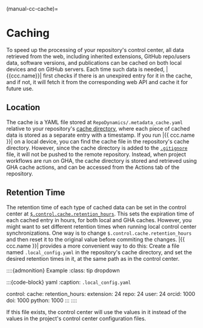 (manual-cc-cache)=
# Caching

To speed up the processing of your repository's control center,
all data retrieved from the web,
including inherited extensions, GitHub repo/users data, software versions, and publications
can be cached on both local devices and on GitHub servers.
Each time such data is needed, |{{ccc.name}}| first checks if there is an unexpired entry for it in the cache,
and if not, it will fetch it from the corresponding web API and cache it for future use.


## Location

The cache is a YAML file stored at `RepoDynamics/.metadata_cache.yaml`
relative to your repository's [cache directory](#manual-repo-cache-dir),
where each piece of cached data is stored as a separate entry with a timestamp.
If you run |{{ ccc.name }}| on a local device,
you can find the cache file in the repository's cache directory.
However, since the cache directory is added to the [`.gitignore`](#ccc-repo-gitignore) file,
it will not be pushed to the remote repository.
Instead, when project workflows are run on GHA,
the cache directory is stored and retrieved using GHA cache actions,
and can be accessed from the Actions tab of the repository.


## Retention Time

The retention time of each type of cached data can be set in the control center
at [`$.control.cache.retention_hours`](#ccc-control-cache-retention-hours).
This sets the expiration time of each cached entry in hours,
for both local and GHA caches.
However, you might want to set different retention times when
running local control center synchronizations.
One way is to change `$.control.cache.retention_hours`
and then reset it to the original value before commiting the changes.
|{{ ccc.name }}| provides a more convenient way to do this:
Create a file named `.local_config.yaml` in the repository's cache directory,
and set the desired retention times in it, at the same path as in the control center.

::::{admonition} Example
:class: tip dropdown

:::{code-block} yaml
:caption: `.local_config.yaml`

control:
  cache:
    retention_hours:
      extension: 24
      repo: 24
      user: 24
      orcid: 1000
      doi: 1000
      python: 1000
:::
::::

If this file exists, the control center will use the values in it
instead of the values in the project's control center configuration files.
